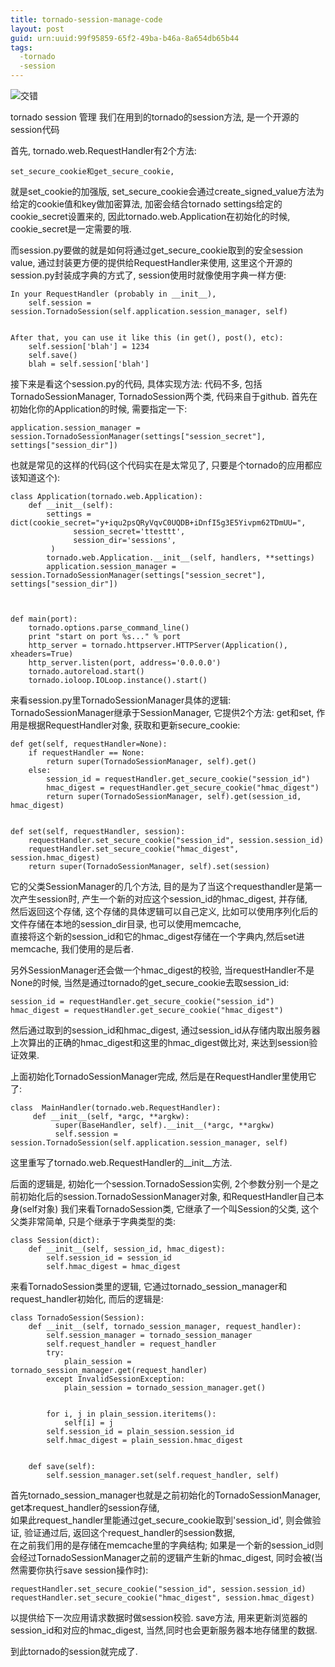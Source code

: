 ```yaml
---
title: tornado-session-manage-code
layout: post
guid: urn:uuid:99f95859-65f2-49ba-b46a-8a654db65b44
tags:
  -tornado
  -session
---
```



<img src="http://farm8.staticflickr.com/7224/7272947338_1949a8026e_c_d.jpg">交错</img>

tornado session 管理
我们在用到的tornado的session方法, 是一个开源的session代码

首先, tornado.web.RequestHandler有2个方法: 

    set_secure_cookie和get_secure_cookie, 
就是set_cookie的加强版, 
set_secure_cookie会通过create_signed_value方法为给定的cookie值和key做加密算法, 加密会结合tornado settings给定的cookie_secret设置来的, 因此tornado.web.Application在初始化的时候, cookie_secret是一定需要的哦.

而session.py要做的就是如何将通过get_secure_cookie取到的安全session value, 通过封装更方便的提供给RequestHandler来使用, 这里这个开源的session.py封装成字典的方式了, session使用时就像使用字典一样方便:

    In your RequestHandler (probably in __init__),
        self.session = session.TornadoSession(self.application.session_manager, self)


    After that, you can use it like this (in get(), post(), etc):
        self.session['blah'] = 1234
        self.save()
        blah = self.session['blah']

接下来是看这个session.py的代码, 具体实现方法:
代码不多, 包括TornadoSessionManager,  TornadoSession两个类, 代码来自于github.
首先在初始化你的Application的时候, 需要指定一下:

    application.session_manager = session.TornadoSessionManager(settings["session_secret"], settings["session_dir"])
也就是常见的这样的代码(这个代码实在是太常见了, 只要是个tornado的应用都应该知道这个):

    class Application(tornado.web.Application):
        def __init__(self):
            settings = dict(cookie_secret="y+iqu2psQRyVqvC0UQDB+iDnfI5g3E5Yivpm62TDmUU=",
                  session_secret='ttesttt',
                  session_dir='sessions',
             )
            tornado.web.Application.__init__(self, handlers, **settings)
            application.session_manager = session.TornadoSessionManager(settings["session_secret"], settings["session_dir"])



    def main(port):
        tornado.options.parse_command_line()
        print "start on port %s..." % port
        http_server = tornado.httpserver.HTTPServer(Application(), xheaders=True)
        http_server.listen(port, address='0.0.0.0')
        tornado.autoreload.start()
        tornado.ioloop.IOLoop.instance().start()
来看session.py里TornadoSessionManager具体的逻辑:  
TornadoSessionManager继承于SessionManager, 它提供2个方法: get和set, 
作用是根据RequestHandler对象, 获取和更新secure_cookie:

    def get(self, requestHandler=None):
        if requestHandler == None:
            return super(TornadoSessionManager, self).get()
        else:
            session_id = requestHandler.get_secure_cookie("session_id")
            hmac_digest = requestHandler.get_secure_cookie("hmac_digest")
            return super(TornadoSessionManager, self).get(session_id, hmac_digest)


    def set(self, requestHandler, session):
        requestHandler.set_secure_cookie("session_id", session.session_id)
        requestHandler.set_secure_cookie("hmac_digest", session.hmac_digest)
        return super(TornadoSessionManager, self).set(session)
它的父类SessionManager的几个方法, 目的是为了当这个requesthandler是第一次产生session时, 产生一个新的对应这个session_id的hmac_digest,  并存储,  
然后返回这个存储, 这个存储的具体逻辑可以自己定义, 比如可以使用序列化后的文件存储在本地的session_dir目录, 也可以使用memcache,  
直接将这个新的session_id和它的hmac_digest存储在一个字典内,然后set进memcache,  我们使用的是后者.  

另外SessionManager还会做一个hmac_digest的校验, 当requestHandler不是None的时候, 当然是通过tornado的get_secure_cookie去取session_id:

    session_id = requestHandler.get_secure_cookie("session_id")
    hmac_digest = requestHandler.get_secure_cookie("hmac_digest")
然后通过取到的session_id和hmac_digest,  通过session_id从存储内取出服务器上次算出的正确的hmac_digest和这里的hmac_digest做比对, 来达到session验证效果.


上面初始化TornadoSessionManager完成, 然后是在RequestHandler里使用它了:

    class  MainHandler(tornado.web.RequestHandler):
         def __init__(self, *argc, **argkw):
              super(BaseHandler, self).__init__(*argc, **argkw)
              self.session = session.TornadoSession(self.application.session_manager, self)
这里重写了tornado.web.RequestHandler的__init__方法.

后面的逻辑是, 初始化一个session.TornadoSession实例,  2个参数分别一个是之前初始化后的session.TornadoSessionManager对象, 和RequestHandler自己本身(self对象)
我们来看TornadoSession类, 它继承了一个叫Session的父类, 这个父类非常简单, 只是个继承于字典类型的类:

    class Session(dict):
        def __init__(self, session_id, hmac_digest):
            self.session_id = session_id
            self.hmac_digest = hmac_digest
来看TornadoSession类里的逻辑, 它通过tornado_session_manager和request_handler初始化, 而后的逻辑是:

    class TornadoSession(Session):
        def __init__(self, tornado_session_manager, request_handler):
            self.session_manager = tornado_session_manager
            self.request_handler = request_handler
            try:
                plain_session = tornado_session_manager.get(request_handler)
            except InvalidSessionException:
                plain_session = tornado_session_manager.get()
    
    
            for i, j in plain_session.iteritems():
                self[i] = j
            self.session_id = plain_session.session_id
            self.hmac_digest = plain_session.hmac_digest
    
    
        def save(self):
            self.session_manager.set(self.request_handler, self)

首先tornado_session_manager也就是之前初始化的TornadoSessionManager, get本request_handler的session存储,  
如果此request_handler里能通过get_secure_cookie取到'session_id', 则会做验证, 验证通过后, 返回这个request_handler的session数据,  
在之前我们用的是存储在memcache里的字典结构;  如果是一个新的session_id则会经过TornadoSessionManager之前的逻辑产生新的hmac_digest, 同时会被(当然需要你执行save session操作时):

    requestHandler.set_secure_cookie("session_id", session.session_id)
    requestHandler.set_secure_cookie("hmac_digest", session.hmac_digest)
以提供给下一次应用请求数据时做session校验.
save方法, 用来更新浏览器的session_id和对应的hmac_digest,  当然,同时也会更新服务器本地存储里的数据.

到此tornado的session就完成了.

